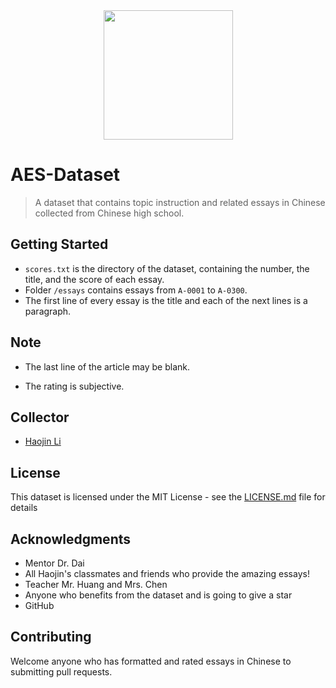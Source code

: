 <div align=center><img width="207" height="207" src="https://cdn.jsdelivr.net/gh/declan-haojin/blog-image@master/img/图片3.png"/></div>

# AES-Dataset

> A dataset that contains topic instruction and related essays in Chinese collected from Chinese high school.

## Getting Started

- `scores.txt` is the directory of the dataset, containing the number, the title, and the score of each essay.
- Folder `/essays` contains essays from `A-0001` to `A-0300`.
- The first line of every essay is the title and each of the next lines is a paragraph.

## Note

- The last line of the article may be blank.

- The rating is subjective.

## Collector

- [Haojin Li](https://lihaojin.cn)

## License

This dataset is licensed under the MIT License - see the [LICENSE.md](https://github.com/declan-haojin/AES-Dataset/blob/master/LICENSE) file for details

## Acknowledgments

- Mentor Dr. Dai
- All Haojin's classmates and friends who provide the amazing essays!
- Teacher Mr. Huang and Mrs. Chen
- Anyone who benefits from the dataset and is going to give a star
- GitHub

## Contributing

Welcome anyone who has formatted and rated essays in Chinese to submitting pull requests.